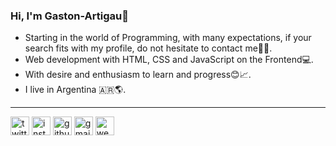 ### Hi, I'm Gaston-Artigau👋
- Starting in the world of Programming, with many expectations, if your search fits with my profile, do not hesitate to contact me👨‍💻.
- Web development with HTML, CSS and JavaScript on the Frontend💻.
- With desire and enthusiasm to learn and progress😊📈.
- I live in Argentina 🇦🇷🌎.
---
[<img src='https://cdn.jsdelivr.net/npm/simple-icons@3.0.1/icons/twitter.svg' alt='twitter' height='30'>](https://twitter.com/Gaston_Artigau)                                       [<img src='https://cdn.jsdelivr.net/npm/simple-icons@3.0.1/icons/instagram.svg' alt='instagram' height='30'>](https://instagram.com/gaston_artigau)
[<img src='https://cdn.jsdelivr.net/npm/simple-icons@3.0.1/icons/github.svg' alt='github' height='30'>](https://github.com/Gaston-Artigau)
[<img src='https://cdn.jsdelivr.net/npm/simple-icons@3.0.1/icons/gmail.svg' alt='gmail' height='30'>](mailto:gastonartigau@gmail.com)
[<img src="https://img.icons8.com/ios/50/000000/webpage.png" alt='webpage' height='30'/>](https://gaston-artigau.netlify.app/)
